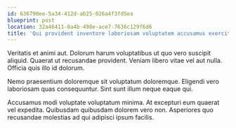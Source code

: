 ```yaml
---
id: 636790ee-5a34-412d-ab25-026a4f3fd5ea
blueprint: post
location: 32a46411-8a4b-498e-ace7-7636c129f6d6
title: 'Qui provident inventore laboriosam voluptatem accusamus exercitationem quis.'
---
```

Veritatis et animi aut. Dolorum harum voluptatibus ut quo vero suscipit aliquid. Quaerat ut recusandae provident. Veniam libero vitae vel aut nulla. Officia quis illo id dolorum.

Nemo praesentium doloremque sit voluptatum doloremque. Eligendi vero laboriosam quas consequuntur. Sint sunt illum neque eaque qui.

Accusamus modi voluptate voluptatum minima. At excepturi eum quaerat vel expedita. Quibusdam quibusdam dolorem vero non. Asperiores quo recusandae molestias ad qui adipisci ipsum facilis.